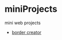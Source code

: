 # miniProjects
 mini web projects
 <ul>
 <li>
<a href='https://jecrs687.github.io/miniProjects/static/border-creator/'>border creator</a>
  </li>
 </ul>
